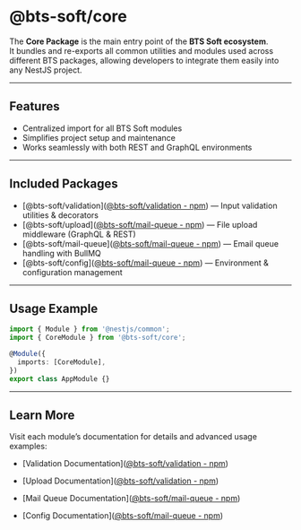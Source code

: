 
# @bts-soft/core

The **Core Package** is the main entry point of the **BTS Soft ecosystem**.  
It bundles and re-exports all common utilities and modules used across different BTS packages, allowing developers to integrate them easily into any NestJS project.

---

##  Features

- Centralized import for all BTS Soft modules  
- Simplifies project setup and maintenance  
- Works seamlessly with both REST and GraphQL environments  

---

## Included Packages

- [@bts-soft/validation]([@bts-soft/validation - npm](https://www.npmjs.com/package/@bts-soft/validation)) — Input validation utilities & decorators  
- [@bts-soft/upload]([@bts-soft/mail-queue - npm](https://www.npmjs.com/package/@bts-soft/upload)) — File upload middleware (GraphQL & REST)  
- [@bts-soft/mail-queue]([@bts-soft/mail-queue - npm](https://www.npmjs.com/package/@bts-soft/mail-queue)) — Email queue handling with BullMQ  
- [@bts-soft/config]([@bts-soft/mail-queue - npm](https://www.npmjs.com/package/@bts-soft/config)) — Environment & configuration management  

---

## Usage Example

```ts
import { Module } from '@nestjs/common';
import { CoreModule } from '@bts-soft/core';

@Module({
  imports: [CoreModule],
})
export class AppModule {}
````

---

## Learn More

Visit each module’s documentation for details and advanced usage examples:

- [Validation Documentation]([@bts-soft/validation - npm](https://www.npmjs.com/package/@bts-soft/validation))
    
- [Upload Documentation]([@bts-soft/validation - npm](https://www.npmjs.com/package/@bts-soft/upload))
    
- [Mail Queue Documentation]([@bts-soft/mail-queue - npm](https://www.npmjs.com/package/@bts-soft/mail-queue))
    
- [Config Documentation]([@bts-soft/mail-queue - npm](https://www.npmjs.com/package/@bts-soft/mail-queue))
    
